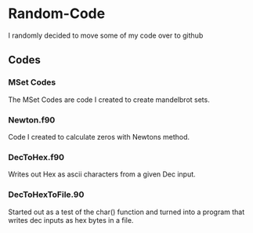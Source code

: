 # Random-Code
I randomly decided to move some of my code over to github
## Codes
### MSet Codes
The MSet Codes are code I created to create mandelbrot sets.
### Newton.f90
Code I created to calculate zeros with Newtons method.
### DecToHex.f90
Writes out Hex as ascii characters from a given Dec input.
### DecToHexToFile.90
Started out as a test of the char() function and turned into a program that writes dec inputs as hex bytes in a file.
